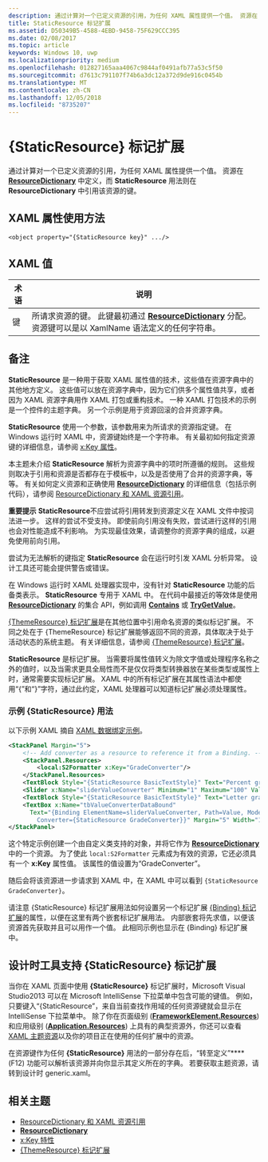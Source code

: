 ```yaml
---
description: 通过计算对一个已定义资源的引用，为任何 XAML 属性提供一个值。 资源在 ResourceDictionary 中定义，而 StaticResource 用法则在 ResourceDictionary 中引用该资源的键。
title: StaticResource 标记扩展
ms.assetid: D50349B5-4588-4EBD-9458-75F629CCC395
ms.date: 02/08/2017
ms.topic: article
keywords: Windows 10, uwp
ms.localizationpriority: medium
ms.openlocfilehash: 012827165aaa4067c9844af0491afb77a53c5f50
ms.sourcegitcommit: d7613c791107f74b6a3dc12a372d9de916c0454b
ms.translationtype: MT
ms.contentlocale: zh-CN
ms.lasthandoff: 12/05/2018
ms.locfileid: "8735207"
---
```

# <a name="staticresource-markup-extension"></a>{StaticResource} 标记扩展


通过计算对一个已定义资源的引用，为任何 XAML 属性提供一个值。 资源在 [**ResourceDictionary**](https://msdn.microsoft.com/library/windows/apps/br208794) 中定义，而 **StaticResource** 用法则在 **ResourceDictionary** 中引用该资源的键。

## <a name="xaml-attribute-usage"></a>XAML 属性使用方法

``` syntax
<object property="{StaticResource key}" .../>
```

## <a name="xaml-values"></a>XAML 值

| 术语 | 说明 |
|------|-------------|
| 键 | 所请求资源的键。 此键最初通过 [**ResourceDictionary**](https://msdn.microsoft.com/library/windows/apps/br208794) 分配。 资源键可以是以 XamlName 语法定义的任何字符串。 |

## <a name="remarks"></a>备注

**StaticResource** 是一种用于获取 XAML 属性值的技术，这些值在资源字典中的其他地方定义。 这些值可以放在资源字典中，因为它们供多个属性值共享，或者因为 XAML 资源字典用作 XAML 打包或重构技术。 一种 XAML 打包技术的示例是一个控件的主题字典。 另一个示例是用于资源回滚的合并资源字典。

**StaticResource** 使用一个参数，该参数用来为所请求的资源指定键。 在 Windows 运行时 XAML 中，资源键始终是一个字符串。 有关最初如何指定资源键的详细信息，请参阅 [x:Key 属性](x-key-attribute.md)。

本主题未介绍 **StaticResource** 解析为资源字典中的项时所遵循的规则。 这些规则取决于引用和资源是否都存在于模板中，以及是否使用了合并的资源字典，等等。 有关如何定义资源和正确使用 [**ResourceDictionary**](https://msdn.microsoft.com/library/windows/apps/br208794) 的详细信息（包括示例代码），请参阅 [ResourceDictionary 和 XAML 资源引用](https://msdn.microsoft.com/library/windows/apps/mt187273)。

**重要提示** **StaticResource**不应尝试将引用转发到资源定义在 XAML 文件中按词法进一步。 这样的尝试不受支持。 即使前向引用没有失败，尝试进行这样的引用也会对性能造成不利影响。 为实现最佳效果，请调整你的资源字典的组成，以避免使用前向引用。

尝试为无法解析的键指定 **StaticResource** 会在运行时引发 XAML 分析异常。 设计工具还可能会提供警告或错误。

在 Windows 运行时 XAML 处理器实现中，没有针对 **StaticResource** 功能的后备类表示。 **StaticResource** 专用于 XAML 中。 在代码中最接近的等效体是使用 [**ResourceDictionary**](https://msdn.microsoft.com/library/windows/apps/br208794) 的集合 API，例如调用 [**Contains**](https://msdn.microsoft.com/library/windows/apps/jj635925) 或 [**TryGetValue**](https://msdn.microsoft.com/library/windows/apps/jj603139)。

[{ThemeResource} 标记扩展](themeresource-markup-extension.md)是在其他位置中引用命名资源的类似标记扩展。 不同之处在于 {ThemeResource} 标记扩展能够返回不同的资源，具体取决于处于活动状态的系统主题。 有关详细信息，请参阅 [{ThemeResource} 标记扩展](themeresource-markup-extension.md)。

**StaticResource** 是标记扩展。 当需要将属性值转义为除文字值或处理程序名称之外的值时，以及当需求更具全局性而不是仅仅将类型转换器放在某些类型或属性上时，通常需要实现标记扩展。 XAML 中的所有标记扩展在其属性语法中都使用“\{”和“\}”字符，通过此约定，XAML 处理器可以知道标记扩展必须处理属性。

### <a name="an-example-staticresource-usage"></a>示例 {StaticResource} 用法

以下示例 XAML 摘自 [XAML 数据绑定示例](http://go.microsoft.com/fwlink/p/?linkid=226854)。

```xml
<StackPanel Margin="5">
    <!-- Add converter as a resource to reference it from a Binding. --> 
    <StackPanel.Resources>
        <local:S2Formatter x:Key="GradeConverter"/>
    </StackPanel.Resources>
    <TextBlock Style="{StaticResource BasicTextStyle}" Text="Percent grade:" Margin="5" />
    <Slider x:Name="sliderValueConverter" Minimum="1" Maximum="100" Value="70" Margin="5"/>
    <TextBlock Style="{StaticResource BasicTextStyle}" Text="Letter grade:" Margin="5"/>
    <TextBox x:Name="tbValueConverterDataBound"
      Text="{Binding ElementName=sliderValueConverter, Path=Value, Mode=OneWay,  
        Converter={StaticResource GradeConverter}}" Margin="5" Width="150"/> 
</StackPanel> 
```

这个特定示例创建一个由自定义类支持的对象，并将它作为 [**ResourceDictionary**](https://msdn.microsoft.com/library/windows/apps/br208794) 中的一个资源。 为了使此 `local:S2Formatter` 元素成为有效的资源，它还必须具有一个 **x:Key** 属性值。 该属性的值设置为“GradeConverter”。

随后会将该资源进一步请求到 XAML 中，在 XAML 中可以看到 `{StaticResource GradeConverter}`。

请注意 {StaticResource} 标记扩展用法如何设置另一个标记扩展 [{Binding} 标记扩展](binding-markup-extension.md)的属性，以便在这里有两个嵌套标记扩展用法。 内部嵌套将先求值，以便该资源首先获取并且可以用作一个值。 此相同示例也显示在 {Binding} 标记扩展中。

## <a name="design-time-tools-support-for-the-staticresource-markup-extension"></a>设计时工具支持 **{StaticResource}** 标记扩展

当你在 XAML 页面中使用 **{StaticResource}** 标记扩展时，Microsoft Visual Studio2013 可以在 Microsoft IntelliSense 下拉菜单中包含可能的键值。 例如，只要键入“{StaticResource”，来自当前查找作用域的任何资源键就会显示在 IntelliSense 下拉菜单中。 除了你在页面级别 ([**FrameworkElement.Resources**](https://msdn.microsoft.com/library/windows/apps/br208740)) 和应用级别 ([**Application.Resources**](https://msdn.microsoft.com/library/windows/apps/br242338)) 上具有的典型资源外，你还可以查看 [XAML 主题资源](https://msdn.microsoft.com/library/windows/apps/mt187274)以及你的项目正在使用的任何扩展中的资源。

在资源键作为任何 **{StaticResource}** 用法的一部分存在后，“转至定义”****(F12) 功能可以解析该资源并向你显示其定义所在的字典。 若要获取主题资源，请转到设计时 generic.xaml。

## <a name="related-topics"></a>相关主题

* [ResourceDictionary 和 XAML 资源引用](https://msdn.microsoft.com/library/windows/apps/mt187273)
* [**ResourceDictionary**](https://msdn.microsoft.com/library/windows/apps/br208794)
* [x:Key 特性](x-key-attribute.md)
* [{ThemeResource} 标记扩展](themeresource-markup-extension.md)

